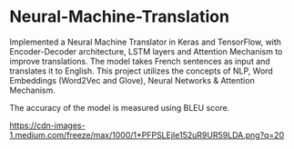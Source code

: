 # Neural-Machine-Translation

Implemented a Neural Machine Translator in Keras and TensorFlow, with Encoder-Decoder architecture, LSTM layers and Attention Mechanism to improve translations. The model takes French sentences as input and translates it to English. This project utilizes the concepts of NLP, Word Embeddings (Word2Vec and Glove), Neural Networks & Attention Mechanism.

The accuracy of the model is measured using BLEU score.

https://cdn-images-1.medium.com/freeze/max/1000/1*PFPSLEjIe152uR9UR59LDA.png?q=20
